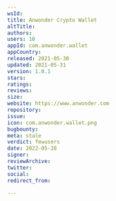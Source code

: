 ```yaml
---
wsId: 
title: Anwonder Crypto Wallet
altTitle: 
authors: 
users: 10
appId: com.anwonder.wallet
appCountry: 
released: 2021-05-30
updated: 2021-05-31
version: 1.0.1
stars: 
ratings: 
reviews: 
size: 
website: https://www.anwonder.com
repository: 
issue: 
icon: com.anwonder.wallet.png
bugbounty: 
meta: stale
verdict: fewusers
date: 2022-05-28
signer: 
reviewArchive: 
twitter: 
social: 
redirect_from: 

---
```


